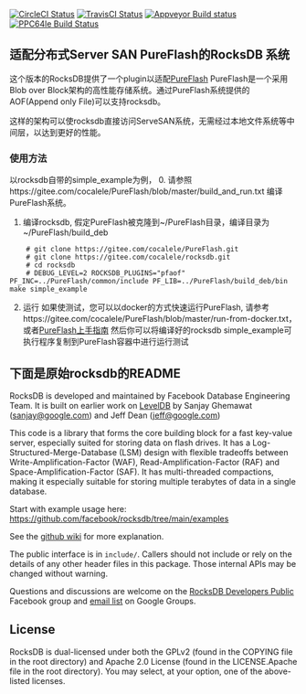 [![CircleCI Status](https://circleci.com/gh/facebook/rocksdb.svg?style=svg)](https://circleci.com/gh/facebook/rocksdb)
[![TravisCI Status](https://api.travis-ci.com/facebook/rocksdb.svg?branch=main)](https://travis-ci.com/github/facebook/rocksdb)
[![Appveyor Build status](https://ci.appveyor.com/api/projects/status/fbgfu0so3afcno78/branch/main?svg=true)](https://ci.appveyor.com/project/Facebook/rocksdb/branch/main)
[![PPC64le Build Status](http://140-211-168-68-openstack.osuosl.org:8080/buildStatus/icon?job=rocksdb&style=plastic)](http://140-211-168-68-openstack.osuosl.org:8080/job/rocksdb)

## 适配分布式Server SAN PureFlash的RocksDB 系统

这个版本的RocksDB提供了一个plugin以适配[PureFlash](https://gitee.com/cocalele/PureFlash) 
PureFlash是一个采用Blob over Block架构的高性能存储系统。通过PureFlash系统提供的AOF(Append only File)可以支持rocksdb。

这样的架构可以使rocksdb直接访问ServeSAN系统，无需经过本地文件系统等中间层，以达到更好的性能。

### 使用方法
以rocksdb自带的simple_example为例，
0. 请参照https://gitee.com/cocalele/PureFlash/blob/master/build_and_run.txt 编译PureFlash系统。
1. 编译rocksdb, 假定PureFlash被克隆到~/PureFlash目录，编译目录为~/PureFlash/build_deb
```
	# git clone https://gitee.com/cocalele/PureFlash.git
	# git clone https://gitee.com/cocalele/rocksdb.git
	# cd rocksdb
    # DEBUG_LEVEL=2 ROCKSDB_PLUGINS="pfaof" PF_INC=../PureFlash/common/include PF_LIB=../PureFlash/build_deb/bin make simple_example
```
2. 运行
   如果使测试，您可以以docker的方式快速运行PureFlash, 请参考https://gitee.com/cocalele/PureFlash/blob/master/run-from-docker.txt，
   或者[PureFlash上手指南](https://blog.csdn.net/winux/article/details/114436250)
   然后你可以将编译好的rocksdb simple_example可执行程序复制到PureFlash容器中进行运行测试
   
## 下面是原始rocksdb的README

RocksDB is developed and maintained by Facebook Database Engineering Team.
It is built on earlier work on [LevelDB](https://github.com/google/leveldb) by Sanjay Ghemawat (sanjay@google.com)
and Jeff Dean (jeff@google.com)

This code is a library that forms the core building block for a fast
key-value server, especially suited for storing data on flash drives.
It has a Log-Structured-Merge-Database (LSM) design with flexible tradeoffs
between Write-Amplification-Factor (WAF), Read-Amplification-Factor (RAF)
and Space-Amplification-Factor (SAF). It has multi-threaded compactions,
making it especially suitable for storing multiple terabytes of data in a
single database.

Start with example usage here: https://github.com/facebook/rocksdb/tree/main/examples

See the [github wiki](https://github.com/facebook/rocksdb/wiki) for more explanation.

The public interface is in `include/`.  Callers should not include or
rely on the details of any other header files in this package.  Those
internal APIs may be changed without warning.

Questions and discussions are welcome on the [RocksDB Developers Public](https://www.facebook.com/groups/rocksdb.dev/) Facebook group and [email list](https://groups.google.com/g/rocksdb) on Google Groups.

## License

RocksDB is dual-licensed under both the GPLv2 (found in the COPYING file in the root directory) and Apache 2.0 License (found in the LICENSE.Apache file in the root directory).  You may select, at your option, one of the above-listed licenses.

